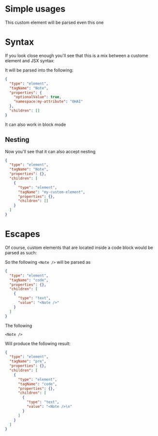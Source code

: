 # Simple usages

<Note>This custom element will be parsed</Note>
<my-custom-element attr1="Hello there" attr2="Is there anyone here?" yes>even this one</my-custom-element>


# Syntax

If you look close enough you'll see that this is a mix between a custome element and JSX syntax: <Note optionalValue namespace:my-attribute='OHAI' />

It will be parsed into the following:

```json
{
  "type": "element",
  "tagName": "Note",
  "properties": {
    "optionalValue": true,
    "namespace:my-attribute": "OHAI"
  },
  "children": []
}
```

It can also work in block mode

<Note />

<Note></Note>

## Nesting

Now you'll see that it can also accept nesting

<Note><my-custom-element /></Note>

```json
{
  "type": "element",
  "tagName": "Note",
  "properties": {},
  "children": [
    {
      "type": "element",
      "tagName": "my-custom-element",
      "properties": {},
      "children": []
    }
  ]
}
```

# Escapes

Of course, custom elements that are located inside a code block would be parsed as such:

So the following `<Note />`  will be parsed as

```json
{
  "type": "element",
  "tagName": "code",
  "properties": {},
  "children": [
    {
      "type": "text",
      "value": "<Note />"
    }
  ]
}
```

The following

```
<Note />
```

Will produce the following result:

```json
{
  "type": "element",
  "tagName": "pre",
  "properties": {},
  "children": [
    {
      "type": "element",
      "tagName": "code",
      "properties": {},
      "children": [
        {
          "type": "text",
          "value": "<Note />\n"
        }
      ]
    }
  ]
}
```

